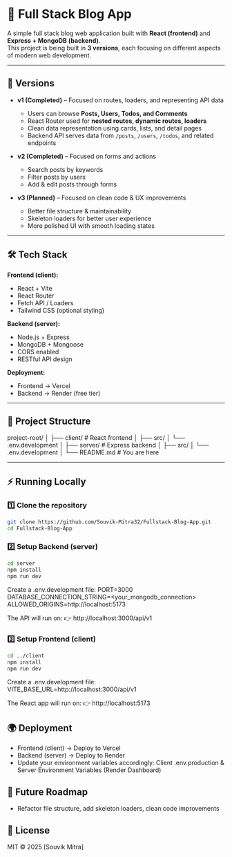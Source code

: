 # 📝 Full Stack Blog App

A simple full stack blog web application built with **React (frontend)** and **Express + MongoDB (backend)**.  
This project is being built in **3 versions**, each focusing on different aspects of modern web development.

---

## 🚀 Versions

- **v1 (Completed)** – Focused on routes, loaders, and representing API data

  - Users can browse **Posts, Users, Todos, and Comments**
  - React Router used for **nested routes, dynamic routes, loaders**
  - Clean data representation using cards, lists, and detail pages
  - Backend API serves data from `/posts`, `/users`, `/todos`, and related endpoints

- **v2 (Completed)** – Focused on forms and actions

  - Search posts by keywords
  - Filter posts by users
  - Add & edit posts through forms

- **v3 (Planned)** – Focused on clean code & UX improvements
  - Better file structure & maintainability
  - Skeleton loaders for better user experience
  - More polished UI with smooth loading states

---

## 🛠️ Tech Stack

**Frontend (client):**

- React + Vite
- React Router
- Fetch API / Loaders
- Tailwind CSS (optional styling)

**Backend (server):**

- Node.js + Express
- MongoDB + Mongoose
- CORS enabled
- RESTful API design

**Deployment:**

- Frontend → Vercel
- Backend → Render (free tier)

---

## 📂 Project Structure

project-root/
│
├── client/ # React frontend
│ ├── src/
│ └── .env.development
│
├── server/ # Express backend
│ ├── src/
│ └── .env.development
│
└── README.md # You are here

---

## ⚡ Running Locally

### 1️⃣ Clone the repository

```bash
git clone https://github.com/Souvik-Mitra32/Fullstack-Blog-App.git
cd Fullstack-Blog-App
```

### 2️⃣ Setup Backend (server)

```bash
cd server
npm install
npm run dev
```

Create a .env.development file:
PORT=3000
DATABASE_CONNECTION_STRING=<your_mongodb_connection>
ALLOWED_ORIGINS=http://localhost:5173

The API will run on:
👉 http://localhost:3000/api/v1

### 3️⃣ Setup Frontend (client)

```bash
cd ../client
npm install
npm run dev
```

Create a .env.development file:
VITE_BASE_URL=http://localhost:3000/api/v1

The React app will run on:
👉 http://localhost:5173

## 🌍 Deployment

- Frontend (client) → Deploy to Vercel
- Backend (server) → Deploy to Render
- Update your environment variables accordingly:
  Client .env.production & Server Environment Variables (Render Dashboard)

## 🔮 Future Roadmap

- Refactor file structure, add skeleton loaders, clean code improvements

## 📜 License

MIT © 2025 [Souvik Mitra]
